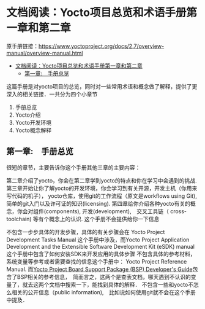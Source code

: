 # 文档阅读：Yocto项目总览和术语手册第一章和第二章    
原手册链接：https://www.yoctoproject.org/docs/2.7/overview-manual/overview-manual.html

- [文档阅读：Yocto项目总览和术语手册第一章和第二章](#文档阅读：Yocto项目总览和术语手册第一章和第二章)
    - [第一章:　手册总览](##第一章:　手册总览)

这篇手册是对yocto项目的总览，同时对一些常用术语和概念做了解释，提供了更深入的相关链接．一共分为四个小章节

1. 手册总览
2. Yocto介绍
3. Yocto开发环境
4. Yocto概念解释

## 第一章:　手册总览

很短的章节，主要告诉你这个手册其他三章的主要内容：

第二章介绍了yocto，你会在第二章学到yocto的特点和你在学习中会遇到的挑战.
第三章开始让你了解yocto的开发环境，你会学习到有关开源，开发主机（你用来写代码的机子）， yocto仓库，使用git的工作流程（原文是workflows using Git), 简单的git入门以及许可证的知识(licensing).
第四章给你介绍各种yocto有关的概念，你会对组件(components), 开发(development),　交叉工具链（ cross-toolchain) 等有个概念上的认识.
这个手册不会提供给你一下信息

不包含一步步具体的开发步骤，具体的有关步骤会在 Yocto Project Development Tasks Manual 这个手册中涉及，而Yocto Project Application Development and the Extensible Software Development Kit (eSDK) manual这个手册中包含了如何安装SDK来开发应用的具体步骤
不包含具体的参考材料，系统变量等参考或者需要查找的信息这个手册中： Yocto Project Reference Manual. 而[Yocto Project Board Support Package (BSP) Developer's Guide](https://www.yoctoproject.org/docs/2.7/bsp-guide/bsp-guide.html)包含了BSP相关的参考信息，　简而言之，这两个是查表文档，哪天遇到不认识的变量了，就去这两个文档中搜索一下，能找到具体的解释．
不包含一些和yocto不怎么相关的公开信息（public information),　比如说如何使用git就不会在这个手册中提及．
